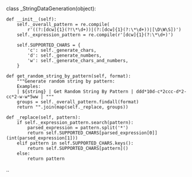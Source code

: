 class _StringDataGeneration(object):

    def __init__(self):
        self._overall_pattern = re.compile(
            r'((?:[dcw]{1}(?!\*\d+))|(?:[dcw]{1}(?:\*\d+))|[\D\W\S])')
        self._expression_pattern = re.compile(r'[dcw]{1}(?:\*\d+)')

        self.SUPPORTED_CHARS = {
            'c': self._generate_chars,
            'd': self._generate_numbers,
            'w': self._generate_chars_and_numbers,
        }

    def get_random_string_by_pattern(self, format):
        """Generate random string by pattern:
        Examples:
        | ${string} | Get Random String By Pattern | ddd*10d-c*2ccc-d*2-cc*2-w-w*5ww | """
        groups = self._overall_pattern.findall(format)
        return "".join(map(self._replace, groups))

    def _replace(self, pattern):
        if self._expression_pattern.search(pattern):
            parsed_expression = pattern.split('*')
            return self.SUPPORTED_CHARS[parsed_expression[0]](int(parsed_expression[1]))
        elif pattern in self.SUPPORTED_CHARS.keys():
            return self.SUPPORTED_CHARS[pattern]()
        else:
            return pattern
..
